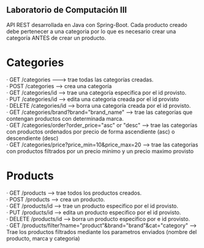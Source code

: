 ﻿## Laboratorio de Computación III

API REST desarrollada en Java con Spring-Boot.
Cada producto creado debe pertenecer a una categoria por lo que es necesario crear una categoría ANTES de crear un producto. 


# Categories
· GET /categories ---> trae todas las categorías creadas.<br />
· POST /categories --> crea una categoría<br />
· GET /categories/id --> trae una categoría específica por el id provisto.<br />
· PUT /categories/id --> edita una categoria creada por el id provisto<br />
· DELETE /categories/id --> borra una categoría creada por el id provisto. <br />
· GET /categories/brand?brand="brand_name" --> trae las categorías que contengan productos con determinada marca. <br />
· GET /categories/order?order_price="asc" or "desc" --> trae las categorías con productos ordenados por precio de forma ascendiente (asc) o descendiente (desc)<br />
· GET /categories/price?price_min=10&price_max=20 --> trae las categorias con productos filtrados por un precio minimo y un precio maximo provisto<br />

# Products
· GET /products --> trae todos los productos creados.<br />
· POST /products --> crea un producto.<br />
· GET /products/id --> trae un producto especifico por el id provisto.<br />
· PUT /products/id --> edita un producto especifico por el id provisto.<br />
· DELETE /products/id --> borra un producto especifico por e id provisto. <br />
· GET /products/filter?name="product"&brand="brand"&cat="category" --> Trae los productos filtrados mediante los parametros enviados (nombre del producto, marca y categoria)<br />
